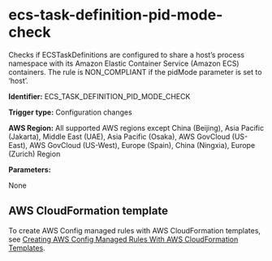 # ecs\-task\-definition\-pid\-mode\-check<a name="ecs-task-definition-pid-mode-check"></a>

Checks if ECSTaskDefinitions are configured to share a host’s process namespace with its Amazon Elastic Container Service \(Amazon ECS\) containers\. The rule is NON\_COMPLIANT if the pidMode parameter is set to ‘host’\. 

**Identifier:** ECS\_TASK\_DEFINITION\_PID\_MODE\_CHECK

**Trigger type:** Configuration changes

**AWS Region:** All supported AWS regions except China \(Beijing\), Asia Pacific \(Jakarta\), Middle East \(UAE\), Asia Pacific \(Osaka\), AWS GovCloud \(US\-East\), AWS GovCloud \(US\-West\), Europe \(Spain\), China \(Ningxia\), Europe \(Zurich\) Region

**Parameters:**

None  

## AWS CloudFormation template<a name="w2aac12c31c27b9d245c15"></a>

To create AWS Config managed rules with AWS CloudFormation templates, see [Creating AWS Config Managed Rules With AWS CloudFormation Templates](aws-config-managed-rules-cloudformation-templates.md)\.